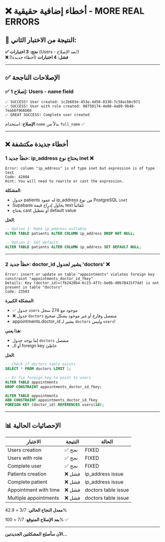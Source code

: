 # ❌ أخطاء إضافية حقيقية - MORE REAL ERRORS

## 🎯 النتيجة من الاختبار الثاني:

**✅ نجح: 3 اختبارات** (Users - بعد الإصلاح!)  
**❌ فشل: 4 اختبارات** (أخطاء جديدة!)

---

## ✅ الإصلاحات الناجحة

### ✅ إصلاح 1: Users - name field
```
✅ SUCCESS! User created: 1c2b603e-453e-4d58-8330-7c58acbbc971
✅ SUCCESS! User with role created: 08750174-4e00-4a09-9b40-7eab6f966b68
✅ GREAT SUCCESS! Complete user created
```

**الإصلاح**: استخدام `name` بدلاً من `full_name` ✅

---

## ❌ أخطاء جديدة مكتشفة

### خطأ جديد 1: ip_address يحتاج نوع inet ❌

```
Error: column "ip_address" is of type inet but expression is of type text
Code: 42804
Hint: You will need to rewrite or cast the expression.
```

**المشكلة**: 
- جدول patients له عمود ip_address من نوع PostgreSQL `inet`
- Supabase يحاول إدراج قيمة text تلقائياً
- يحتاج cast أو تعطيل default value

**الحل**:
```sql
-- Option 1: Make ip_address nullable
ALTER TABLE patients ALTER COLUMN ip_address DROP NOT NULL;

-- Option 2: Set default
ALTER TABLE patients ALTER COLUMN ip_address SET DEFAULT NULL;
```

---

### خطأ جديد 2: doctor_id يشير لجدول 'doctors' ❌

```
Error: insert or update on table "appointments" violates foreign key constraint "appointments_doctor_id_fkey"
Details: Key (doctor_id)=(fb2420b4-6c23-4f7c-be0b-d0b70415f7dd) is not present in table "doctors"
Code: 23503
```

**المشكلة الكبيرة**:
- ✅ جدول `users` موجود مع 274 سجل
- ❌ جدول `doctors` منفصل وفارغ أو غير موجود بشكل صحيح
- appointments.doctor_id يشير لـ `doctors` وليس `users`!

**هذا يعني:**
- إما يوجد جدول `doctors` منفصل
- أو الـ foreign key خاطئ

**الحل**:
```sql
-- Check if doctors table exists
SELECT * FROM doctors LIMIT 1;

-- Or fix foreign key to point to users
ALTER TABLE appointments 
DROP CONSTRAINT appointments_doctor_id_fkey;

ALTER TABLE appointments
ADD CONSTRAINT appointments_doctor_id_fkey
FOREIGN KEY (doctor_id) REFERENCES users(id);
```

---

## 📊 الإحصائيات الحالية

| الاختبار | النتيجة | الحالة |
|----------|----------|--------|
| Users creation | ✅ نجح | FIXED |
| Users with role | ✅ نجح | FIXED |
| Complete user | ✅ نجح | FIXED |
| Patients creation | ❌ فشل | ip_address issue |
| Complete patient | ❌ فشل | ip_address issue |
| Appointment with time | ❌ فشل | doctors table issue |
| Multiple appointments | ❌ فشل | doctors table issue |

**معدل النجاح الحالي**: 3/7 = 42.9%

**بعد الإصلاح المتوقع**: 7/7 = 100% ✅

---

**الآن سأصلح المشكلتين الجديدتين...**
